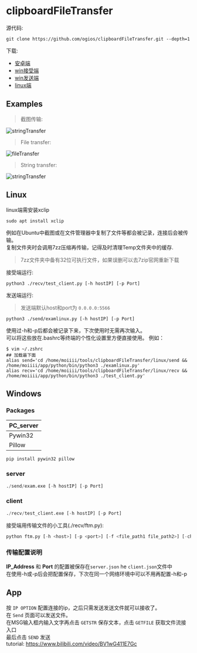 # clipboardFileTransfer

源代码:
```shell
git clone https://github.com/ogios/clipboardFileTransfer.git --depth=1
```

下载:  
* [安卓端](https://github.com/ogios/clipboardFileTransfer/releases/download/v2.2/CBFT.apk)  
* [win接受端](https://github.com/ogios/clipboardFileTransfer/releases/download/v2.2/client_exe.zip)   
* [win发送端](https://github.com/ogios/clipboardFileTransfer/releases/download/v2.2/server_exe.zip)  
* [linux端](https://github.com/ogios/clipboardFileTransfer/releases/download/v2.2/linux.zip)  

## Examples

> 截图传输:

![stringTransfer](https://github.com/ogios/clipboardFileTransfer/blob/main/gif/%E4%BC%A0%E8%BE%93%E6%88%AA%E5%9B%BE.gif?raw=true)

> File transfer:

![fileTransfer](https://github.com/ogios/clipboardFileTransfer/blob/main/gif/%E4%BC%A0%E8%BE%93%E6%96%87%E4%BB%B6.gif?raw=true)

> String transfer:

![stringTransfer](https://github.com/ogios/clipboardFileTransfer/blob/main/gif/%E4%BC%A0%E8%BE%93%E6%96%87%E5%AD%97.gif?raw=true)

## Linux
linux端需安装xclip
```shell
sudo apt install xclip
```
例如在Ubuntu中截图或在文件管理器中复制了文件等都会被记录，连接后会被传输。  
复制文件夹时会调用7zz压缩再传输，记得及时清理Temp文件夹中的缓存.
> 7zz文件夹中备有32位可执行文件，如果误删可以去7zip官网重新下载  

接受端运行:
```shell
python3 ./recv/test_client.py [-h hostIP] [-p Port]
```

发送端运行:
> 发送端默认host和port为 `0.0.0.0:5566` 
```shell
python3 ./send/examlinux.py [-h hostIP] [-p Port]
```

使用过-h和-p后都会被记录下来，下次使用时无需再次输入。  
可以将这些放在.bashrc等终端的个性化设置里方便直接使用。
例如：
```shell
$ vim ~/.zshrc
## 加载最下面
alias send='cd /home/moiiii/tools/clipboardFileTransfer/linux/send && /home/moiiii/app/python/bin/python3 ./examlinux.py'
alias recv='cd /home/moiiii/tools/clipboardFileTransfer/linux/recv && /home/moiiii/app/python/bin/python3 ./test_client.py'
```

## Windows
### Packages
|PC_server|
|--|
|Pywin32|
|Pillow|
```shell
pip install pywin32 pillow
```

### server
```python
./send/exam.exe [-h hostIP] [-p Port]
```
### client
```python
./recv/test_client.exe [-h hostIP] [-p Port]
```

接受端用传输文件的小工具(./recv/ftm.py):
```python
python ftm.py [-h <host>] [-p <port>] [-f <file_path1 file_path2>] [-char <String1 String2>]
```
### 传输配置说明
**IP_Address** 和 **Port** 的配置被保存在`server.json` he `client.json`文件中  
在使用-h或-p后会把配置保存，下次在同一个网络环境中可以不用再配置-h和-p


## App
按 `IP OPTION` 配置连接的ip，之后只需发送发送文件就可以接收了。  
在 `Send` 页面可以发送文件。  
在MSG输入框内输入文字再点击 `GETSTR` 保存文本，点击 `GETFILE` 获取文件流接入口  
最后点击 `SEND` 发送  
tutorial: https://www.bilibili.com/video/BV1wG411E7Gc
